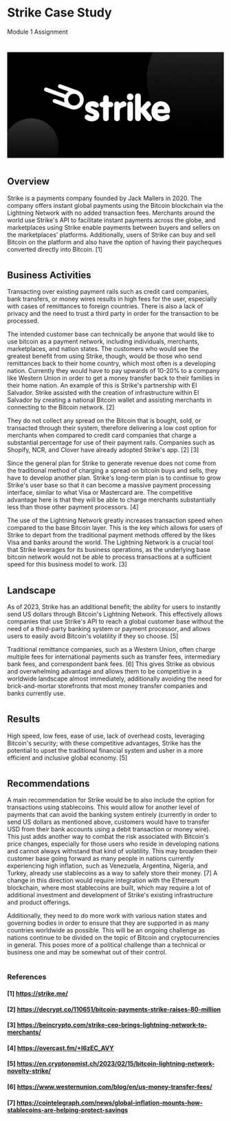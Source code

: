 # Strike Case Study
Module 1 Assignment
#

![Strike Logo](StrikeLogo.jpg)

#
## Overview

Strike is a payments company founded by Jack Mallers in 2020. The company offers instant global payments using the Bitcoin blockchain via the Lightning Network with no added transaction fees. Merchants around the world use Strike's API to facilitate instant payments across the globe, and marketplaces using Strike enable payments between buyers and sellers on the marketplaces' platforms. Additionally, users of Strike can buy and sell Bitcoin on the platform and also have the option of having their paycheques converted directly into Bitcoin. [1]

#
## Business Activities

Transacting over existing payment rails such as credit card companies, bank transfers, or money wires results in high fees for the user, especially with cases of remittances to foreign countries. There is also a lack of privacy and the need to trust a third party in order for the transaction to be processed.

The intended customer base can technically be anyone that would like to use bitcoin as a payment network, including individuals, merchants, marketplaces, and nation states. The customers who would see the greatest benefit from using Strike, though, would be those who send remittances back to their home country, which most often is a developing nation. Currently they would have to pay upwards of 10-20% to a company like Western Union in order to get a money transfer back to their families in their home nation. An example of this is Strike's partnership with El Salvador. Strike assisted with the creation of infrastructure within El Salvador by creating a national Bitcoin wallet and assisting merchants in connecting to the Bitcoin network. [2]

They do not collect any spread on the Bitcoin that is bought, sold, or transacted through their system, therefore delivering a low cost option for merchants when compared to credit card companies that charge a substantial percentage for use of their payment rails. Companies such as Shopify, NCR, and Clover have already adopted Strike's app. [2] [3] 

Since the general plan for Strike to generate revenue does not come from the traditional method of charging a spread on bitcoin buys and sells, they have to develop another plan. Strike's long-term plan is to continue to grow Strike's user base so that it can become a massive payment processing interface, similar to what Visa or Mastercard are. The competitive advantage here is that they will be able to charge merchants substantially less than those other payment processors. [4]

The use of the Lightning Network greatly increases transaction speed when compared to the base Bitcoin layer. This is the key which allows for users of Strike to depart from the traditional payment methods offered by the likes Visa and banks around the world. The Lightning Network is a crucial tool that Strike leverages for its business operations, as the underlying base bitcoin network would not be able to process transactions at a sufficient speed for this business model to work. [3]

#
## Landscape

As of 2023,  Strike has an additional benefit; the ability for users to instantly send US dollars through Bitcoin's Lightning Network. This effectively allows companies that use Strike's API to reach a global customer base without the need of a third-party banking system or payment processor, and allows users to easily avoid Bitcoin's volatility if they so choose. [5]

Traditional remittance companies, such as a Western Union, often charge multiple fees for international payments such as transfer fees, intermediary bank fees, and correspondent bank fees. [6] This gives Strike as obvious and overwhelming advantage and allows them to be competitive in a worldwide landscape almost immediately, additionally avoiding the need for brick-and-mortar storefronts that most money transfer companies and banks currently use. 

#
## Results

High speed, low fees, ease of use, lack of overhead costs, leveraging Bitcoin's security; with these competitive advantages, Strike has the potential to upset the traditional financial system and usher in a more efficient and inclusive global economy. [5]

#
## Recommendations

A main recommendation for Strike would be to also include the option for transactions using stablecoins. This would allow for another level of payments that can avoid the banking system entirely (currently in order to send US dollars as mentioned above, customers would have to transfer USD from their bank accounts using a debit transaction or money wire). This just adds another way to combat the risk associated with Bitcoin's price changes, especially for those users who reside in developing nations and cannot always withstand that kind of volatility. This may broaden their customer base going forward as many people in nations currently experiencing high inflation, such as Venezuela, Argentina, Nigeria, and Turkey, already use stablecoins as a way to safely store their money. [7] A change in this direction would require integration with the Ethereum blockchain, where most stablecoins are built, which may require a lot of additional investment and development of Strike's existing infrastructure and product offerings.

Additionally, they need to do more work with various nation states and governing bodies in order to ensure that they are supported in as many countries worldwide as possible. This will be an ongoing challenge as nations continue to be divided on the topic of Bitcoin and cryptocurrencies in general. This poses more of a political challenge than a technical or business one and may be somewhat out of their control.

#
### References

#### [1] https://strike.me/
#### [2] https://decrypt.co/110651/bitcoin-payments-strike-raises-80-million
#### [3] https://beincrypto.com/strike-ceo-brings-lightning-network-to-merchants/
#### [4] https://overcast.fm/+I6zEC_AVY
#### [5] https://en.cryptonomist.ch/2023/02/15/bitcoin-lightning-network-novelty-strike/
#### [6] https://www.westernunion.com/blog/en/us-money-transfer-fees/
#### [7] https://cointelegraph.com/news/global-inflation-mounts-how-stablecoins-are-helping-protect-savings